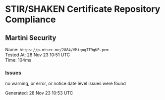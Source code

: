 # STIR/SHAKEN Certificate Repository Compliance

## Martini Security

Name: `https://p.mtsec.me/2884/VMiqogIT9gKP.pem`\
Tested At: 28 Nov 23 10:51 UTC\
Time: 104ms

### Issues

no warning, or error, or notice date level issues were found

Generated: 28 Nov 23 10:53 UTC